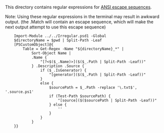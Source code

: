 ﻿This directory contains regular expressions for [ANSI escape sequences](https://en.wikipedia.org/wiki/ANSI_escape_code).

Note:  Using these regular expressions in the terminal may result in awkward output.  (the .Match will contain an escape sequence, which will make the next output attempt to use this escape sequence)

~~~PipeScript{
    Import-Module ../../Irregular.psd1 -Global
    $directoryName = $pwd | Split-Path -Leaf     
    [PSCustomObject]@{
        Table = Get-Regex -Name "${directoryName}_*" |
            Sort-Object Name |
            .Name {
                "[?<$($_.Name)>]($($_.Path | Split-Path -Leaf))"
            } .Description .Source {
                if ($_.IsGenerator) { 
                    "[generator]($($_.Path | Split-Path -Leaf))"
                }
                else {
                    $sourcePath = $_.Path -replace '\.txt$', '.source.ps1'
                    if (Test-Path $sourcePath) {                        
                        "[source]($($sourcePath | Split-Path -Leaf))"
                    } else {
                        ''
                    }
                }
            }            
    }}
~~~
